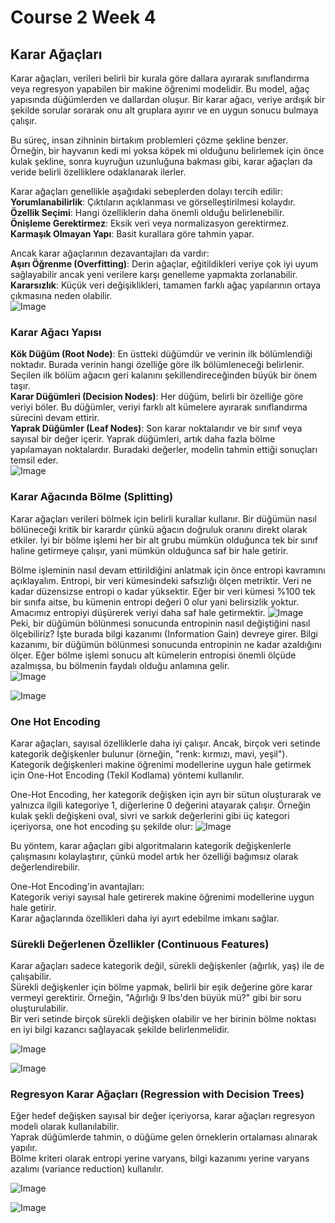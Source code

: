 # Course 2 Week 4 
## Karar Ağaçları 
Karar ağaçları, verileri belirli bir kurala göre  dallara ayırarak sınıflandırma veya regresyon yapabilen bir makine öğrenimi modelidir. Bu model, ağaç yapısında düğümlerden ve dallardan oluşur. Bir karar ağacı, veriye ardışık bir şekilde sorular sorarak onu alt gruplara ayırır ve en uygun sonucu bulmaya çalışır.

Bu süreç, insan zihninin birtakım problemleri çözme şekline benzer. Örneğin, bir hayvanın kedi mi yoksa köpek mi olduğunu belirlemek için önce kulak şekline, sonra kuyruğun uzunluğuna bakması gibi, karar ağaçları da veride belirli özelliklere odaklanarak ilerler. 

Karar ağaçları genellikle aşağıdaki sebeplerden dolayı tercih edilir: <br/> 
**Yorumlanabilirlik**: Çıktıların açıklanması ve görselleştirilmesi kolaydır. <br/>
**Özellik Seçimi**: Hangi özelliklerin daha önemli olduğu belirlenebilir. <br/>
**Önişleme Gerektirmez**: Eksik veri veya normalizasyon gerektirmez. <br/>
**Karmaşık Olmayan Yapı**: Basit kurallara göre tahmin yapar. <br/>

Ancak karar ağaçlarının dezavantajları da vardır: <br/>
**Aşırı Öğrenme (Overfitting)**: Derin ağaçlar, eğitildikleri veriye çok iyi uyum sağlayabilir ancak yeni verilere karşı genelleme yapmakta zorlanabilir. <br/>
**Kararsızlık**: Küçük veri değişiklikleri, tamamen farklı ağaç yapılarının ortaya çıkmasına neden olabilir. <br/>
![Image](https://github.com/user-attachments/assets/7a009048-0ccf-4bc4-9f67-ef23dec7e458) <br/>
### Karar Ağacı Yapısı 
**Kök Düğüm (Root Node)**: En üstteki düğümdür ve verinin ilk bölümlendiği noktadır. Burada verinin hangi özelliğe göre ilk bölümleneceği belirlenir. Seçilen ilk bölüm ağacın geri kalanını şekillendireceğinden büyük bir önem taşır. <br/>
**Karar Düğümleri (Decision Nodes)**: Her düğüm, belirli bir özelliğe göre veriyi böler. Bu düğümler, veriyi farklı alt kümelere ayırarak sınıflandırma sürecini devam ettirir. <br/>
**Yaprak Düğümler (Leaf Nodes)**: Son karar noktalarıdır ve bir sınıf veya sayısal bir değer içerir. Yaprak düğümleri, artık daha fazla bölme yapılamayan noktalardır. Buradaki değerler, modelin tahmin ettiği sonuçları temsil eder. <br/>
![Image](https://github.com/user-attachments/assets/0ce377f1-1421-43cc-b1c5-76e846abb65e) <br/>

### Karar Ağacında Bölme (Splitting)
Karar ağaçları verileri bölmek için belirli kurallar kullanır. Bir düğümün nasıl bölüneceği kritik bir karardır çünkü ağacın doğruluk oranını direkt olarak etkiler. İyi bir bölme işlemi her bir alt grubu mümkün olduğunca tek bir sınıf haline getirmeye çalışır, yani mümkün olduğunca saf bir hale getirir.

Bölme işleminin nasıl devam ettirildiğini anlatmak için önce entropi kavramını açıklayalım. Entropi, bir veri kümesindeki safsızlığı ölçen metriktir. Veri ne kadar düzensizse entropi o kadar yüksektir. Eğer bir veri kümesi %100 tek bir sınıfa aitse, bu kümenin entropi değeri 0 olur yani belirsizlik yoktur. Amacımız entropiyi düşürerek veriyi daha saf hale getirmektir.
![Image](https://github.com/user-attachments/assets/8465cad7-67e2-4870-b4b8-e096bda7e658) <br/>
Peki, bir düğümün bölünmesi sonucunda entropinin nasıl değiştiğini nasıl ölçebiliriz? İşte burada bilgi kazanımı (Information Gain) devreye girer. Bilgi kazanımı, bir düğümün bölünmesi sonucunda entropinin ne kadar azaldığını ölçer. Eğer bölme işlemi sonucu alt kümelerin entropisi önemli ölçüde azalmışsa, bu bölmenin faydalı olduğu anlamına gelir. <br/>
![Image](https://github.com/user-attachments/assets/8650f20e-905a-44ef-8aa5-cc7cd628d29d) <br/>

![Image](https://github.com/user-attachments/assets/525c07bc-17da-4f14-b313-1cf31e0a9a66) <br/>

### One Hot Encoding 
Karar ağaçları, sayısal özelliklerle daha iyi çalışır. Ancak, birçok veri setinde kategorik değişkenler bulunur (örneğin, "renk: kırmızı, mavi, yeşil"). Kategorik değişkenleri makine öğrenimi modellerine uygun hale getirmek için One-Hot Encoding (Tekil Kodlama) yöntemi kullanılır.

One-Hot Encoding, her kategorik değişken için ayrı bir sütun oluşturarak ve yalnızca ilgili kategoriye 1, diğerlerine 0 değerini atayarak çalışır. Örneğin kulak şekli değişkeni oval, sivri ve sarkık değerlerini gibi üç kategori içeriyorsa, one hot encoding şu şekilde olur:
![Image](https://github.com/user-attachments/assets/a4b51a34-d1e5-497f-8946-0dc90bae9cd1) <br/>

Bu yöntem, karar ağaçları gibi algoritmaların kategorik değişkenlerle çalışmasını kolaylaştırır, çünkü model artık her özelliği bağımsız olarak değerlendirebilir.

One-Hot Encoding'in avantajları: <br/>
Kategorik veriyi sayısal hale getirerek makine öğrenimi modellerine uygun hale getirir. <br/>
Karar ağaçlarında özellikleri daha iyi ayırt edebilme imkanı sağlar. <br/>
### Sürekli Değerlenen Özellikler (Continuous Features)
Karar ağaçları sadece kategorik değil, sürekli değişkenler (ağırlık, yaş) ile de çalışabilir. <br/>
Sürekli değişkenler için bölme yapmak, belirli bir eşik değerine göre karar vermeyi gerektirir. Örneğin, "Ağırlığı 9 lbs'den büyük mü?" gibi bir soru oluşturulabilir. <br/>
Bir veri setinde birçok sürekli değişken olabilir ve her birinin bölme noktası en iyi bilgi kazancı sağlayacak şekilde belirlenmelidir.<br/>

![Image](https://github.com/user-attachments/assets/a4b51a34-d1e5-497f-8946-0dc90bae9cd1)

![Image](https://github.com/user-attachments/assets/35dfeaa9-78e8-4b23-ae7f-859f6c09ef44) <br/>

### Regresyon Karar Ağaçları (Regression with Decision Trees)
Eğer hedef değişken sayısal bir değer içeriyorsa, karar ağaçları regresyon modeli olarak kullanılabilir.<br/>
Yaprak düğümlerde tahmin, o düğüme gelen örneklerin ortalaması alınarak yapılır.<br/>
Bölme kriteri olarak entropi yerine varyans, bilgi kazanımı yerine varyans azalımı (variance reduction) kullanılır.<br/>

![Image](https://github.com/user-attachments/assets/e1aae02f-ae43-4f08-ba53-4f6b641e8d36) <br/>

![Image](https://github.com/user-attachments/assets/c36e1bd6-3c7e-406d-94f1-06a8a8496ba9)  <br/>
